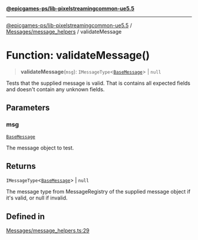 [**@epicgames-ps/lib-pixelstreamingcommon-ue5.5**](../../../README.md)

***

[@epicgames-ps/lib-pixelstreamingcommon-ue5.5](../../../README.md) / [Messages/message\_helpers](../README.md) / validateMessage

# Function: validateMessage()

> **validateMessage**(`msg`): `IMessageType`\<[`BaseMessage`](../../base_message/interfaces/BaseMessage.md)\> \| `null`

Tests that the supplied message is valid. That is contains all expected fields and
doesn't contain any unknown fields.

## Parameters

### msg

[`BaseMessage`](../../base_message/interfaces/BaseMessage.md)

The message object to test.

## Returns

`IMessageType`\<[`BaseMessage`](../../base_message/interfaces/BaseMessage.md)\> \| `null`

The message type from MessageRegistry of the supplied message object if it's valid, or null if invalid.

## Defined in

[Messages/message\_helpers.ts:29](https://github.com/mcottontensor/PixelStreamingInfrastructure/blob/457a0dc3b3c9a47385d92ffbc69496977cee683b/Common/src/Messages/message_helpers.ts#L29)
